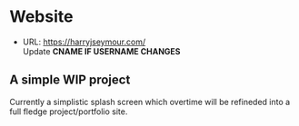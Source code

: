 # Website

* URL: https://harryjseymour.com/  
  Update **CNAME IF USERNAME CHANGES**
  
## A simple WIP project

Currently a simplistic splash screen which overtime will be refineded into a full fledge project/portfolio site.